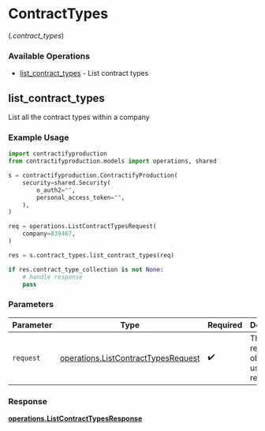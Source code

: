 # ContractTypes
(*.contract_types*)

### Available Operations

* [list_contract_types](#list_contract_types) - List contract types

## list_contract_types

List all the contract types within a company

### Example Usage

```python
import contractifyproduction
from contractifyproduction.models import operations, shared

s = contractifyproduction.ContractifyProduction(
    security=shared.Security(
        o_auth2="",
        personal_access_token="",
    ),
)

req = operations.ListContractTypesRequest(
    company=839467,
)

res = s.contract_types.list_contract_types(req)

if res.contract_type_collection is not None:
    # handle response
    pass
```

### Parameters

| Parameter                                                                                  | Type                                                                                       | Required                                                                                   | Description                                                                                |
| ------------------------------------------------------------------------------------------ | ------------------------------------------------------------------------------------------ | ------------------------------------------------------------------------------------------ | ------------------------------------------------------------------------------------------ |
| `request`                                                                                  | [operations.ListContractTypesRequest](../../models/operations/listcontracttypesrequest.md) | :heavy_check_mark:                                                                         | The request object to use for the request.                                                 |


### Response

**[operations.ListContractTypesResponse](../../models/operations/listcontracttypesresponse.md)**

